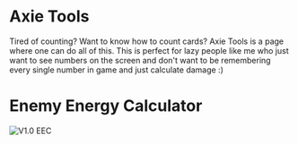 # Axie Tools
Tired of counting? Want to know how to count cards? Axie Tools is a page where one can do all of this. This is perfect for lazy people like me who just want to see numbers on the screen and don't want to be remembering every single number in game and just calculate damage :)

# Enemy Energy Calculator
![V1.0 EEC](https://cdn.discordapp.com/attachments/877401330560421919/878508971604979722/unknown.png)


